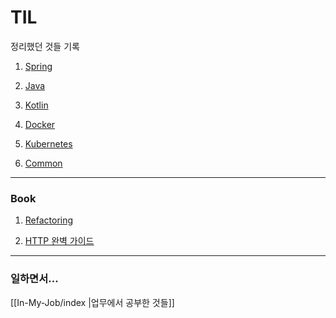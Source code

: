 # TIL

정리했던 것들 기록

1. [Spring](Spring/index.md)

2. [Java](Java/index.md)

3. [Kotlin](Kotlin/index.md)

4. [Docker](Docker/Docker-Concept.md)

5. [Kubernetes](Kubernetes/index.md)

6. [Common](Common/index.md)

---

### Book

1. [Refactoring](Refactoring/index.md)

2. [HTTP 완벽 가이드](http/index.md)

---

### 일하면서...

[[In-My-Job/index |업무에서 공부한 것들]]






